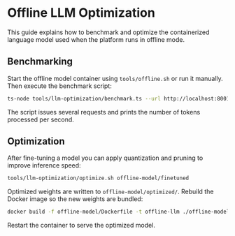 # Offline LLM Optimization

This guide explains how to benchmark and optimize the containerized language model used when the platform runs in offline mode.

## Benchmarking

Start the offline model container using `tools/offline.sh` or run it manually. Then execute the benchmark script:

```bash
ts-node tools/llm-optimization/benchmark.ts --url http://localhost:8001/generate
```

The script issues several requests and prints the number of tokens processed per second.

## Optimization

After fine-tuning a model you can apply quantization and pruning to improve inference speed:

```bash
tools/llm-optimization/optimize.sh offline-model/finetuned
```

Optimized weights are written to `offline-model/optimized/`. Rebuild the Docker image so the new weights are bundled:

```bash
docker build -f offline-model/Dockerfile -t offline-llm ./offline-model
```

Restart the container to serve the optimized model.
